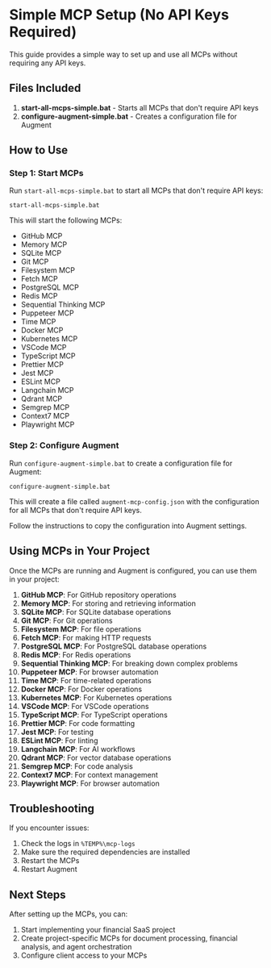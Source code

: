 # Simple MCP Setup (No API Keys Required)

This guide provides a simple way to set up and use all MCPs without requiring any API keys.

## Files Included

1. **start-all-mcps-simple.bat** - Starts all MCPs that don't require API keys
2. **configure-augment-simple.bat** - Creates a configuration file for Augment

## How to Use

### Step 1: Start MCPs

Run `start-all-mcps-simple.bat` to start all MCPs that don't require API keys:

```
start-all-mcps-simple.bat
```

This will start the following MCPs:
- GitHub MCP
- Memory MCP
- SQLite MCP
- Git MCP
- Filesystem MCP
- Fetch MCP
- PostgreSQL MCP
- Redis MCP
- Sequential Thinking MCP
- Puppeteer MCP
- Time MCP
- Docker MCP
- Kubernetes MCP
- VSCode MCP
- TypeScript MCP
- Prettier MCP
- Jest MCP
- ESLint MCP
- Langchain MCP
- Qdrant MCP
- Semgrep MCP
- Context7 MCP
- Playwright MCP

### Step 2: Configure Augment

Run `configure-augment-simple.bat` to create a configuration file for Augment:

```
configure-augment-simple.bat
```

This will create a file called `augment-mcp-config.json` with the configuration for all MCPs that don't require API keys.

Follow the instructions to copy the configuration into Augment settings.

## Using MCPs in Your Project

Once the MCPs are running and Augment is configured, you can use them in your project:

1. **GitHub MCP**: For GitHub repository operations
2. **Memory MCP**: For storing and retrieving information
3. **SQLite MCP**: For SQLite database operations
4. **Git MCP**: For Git operations
5. **Filesystem MCP**: For file operations
6. **Fetch MCP**: For making HTTP requests
7. **PostgreSQL MCP**: For PostgreSQL database operations
8. **Redis MCP**: For Redis operations
9. **Sequential Thinking MCP**: For breaking down complex problems
10. **Puppeteer MCP**: For browser automation
11. **Time MCP**: For time-related operations
12. **Docker MCP**: For Docker operations
13. **Kubernetes MCP**: For Kubernetes operations
14. **VSCode MCP**: For VSCode operations
15. **TypeScript MCP**: For TypeScript operations
16. **Prettier MCP**: For code formatting
17. **Jest MCP**: For testing
18. **ESLint MCP**: For linting
19. **Langchain MCP**: For AI workflows
20. **Qdrant MCP**: For vector database operations
21. **Semgrep MCP**: For code analysis
22. **Context7 MCP**: For context management
23. **Playwright MCP**: For browser automation

## Troubleshooting

If you encounter issues:

1. Check the logs in `%TEMP%\mcp-logs`
2. Make sure the required dependencies are installed
3. Restart the MCPs
4. Restart Augment

## Next Steps

After setting up the MCPs, you can:

1. Start implementing your financial SaaS project
2. Create project-specific MCPs for document processing, financial analysis, and agent orchestration
3. Configure client access to your MCPs
